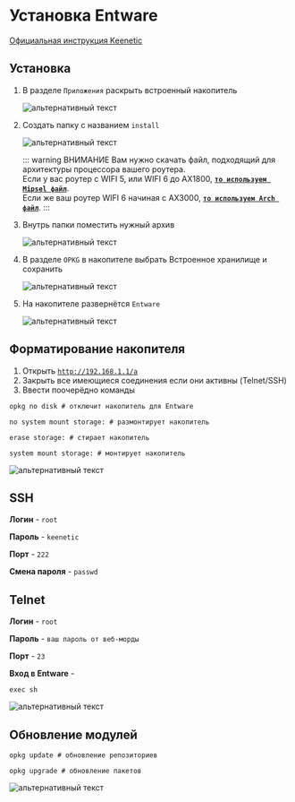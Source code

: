 # Установка Entware

[Официальная инструкция Keenetic](https://help.keenetic.com/hc/ru/articles/360021888880-%D0%A3%D1%81%D1%82%D0%B0%D0%BD%D0%BE%D0%B2%D0%BA%D0%B0-OPKG-Entware-%D0%BD%D0%B0-%D0%B2%D1%81%D1%82%D1%80%D0%BE%D0%B5%D0%BD%D0%BD%D1%83%D1%8E-%D0%BF%D0%B0%D0%BC%D1%8F%D1%82%D1%8C-%D1%80%D0%BE%D1%83%D1%82%D0%B5%D1%80%D0%B0)

## Установка

1. В разделе `Приложения` раскрыть встроенный накопитель

   ![альтернативный текст](/assets/images/wiki/helpful/entware/1.png)

2. Создать папку с названием `install`

   ![альтернативный текст](/assets/images/wiki/helpful/entware/2.png)

   ::: warning ВНИМАНИЕ
   Вам нужно скачать файл, подходящий для архитектуры процессора вашего роутера.<br>
   Если у вас роутер с WIFI 5, или WIFI 6 до AX1800, [**`то используем Mipsel файл`**](/mipsel).<br>
   Если же ваш роутер WIFI 6 начиная с AX3000, [**`то используем Arch файл`**](/arch).
   :::

3. Внутрь папки поместить нужный архив

   ![альтернативный текст](/assets/images/wiki/helpful/entware/3.png)

4. В разделе `OPKG` в накопителе выбрать Встроенное хранилище и сохранить

   ![альтернативный текст](/assets/images/wiki/helpful/entware/4.png)

5. На накопителе развернётся `Entware`

   ![альтернативный текст](/assets/images/wiki/helpful/entware/5.png)

## Форматирование накопителя

1. Открыть [`http://192.168.1.1/a`](http://192.168.1.1/a)
2. Закрыть все имеющиеся соединения если они активны (Telnet/SSH)
3. Ввести поочерёдно команды

```shell
opkg no disk # отключит накопитель для Entware
```

```shell
no system mount storage: # размонтирует накопитель
```

```shell
erase storage: # стирает накопитель
```

```shell
system mount storage: # монтирует накопитель
```

![альтернативный текст](/assets/images/wiki/helpful/entware/6.png)

## SSH

**Логин** - `root`

**Пароль** - `keenetic`

**Порт** - `222`

**Смена пароля** - `passwd`

## Telnet

**Логин** - `root`

**Пароль** - `ваш пароль от веб-морды`

**Порт** - `23`

**Вход в Entware** -

```shell
exec sh
```

![альтернативный текст](/assets/images/wiki/helpful/entware/7.png)

## Обновление модулей

```shell
opkg update # обновление репозиториев
```

```shell
opkg upgrade # обновление пакетов
```

![альтернативный текст](/assets/images/wiki/helpful/entware/8.png)
